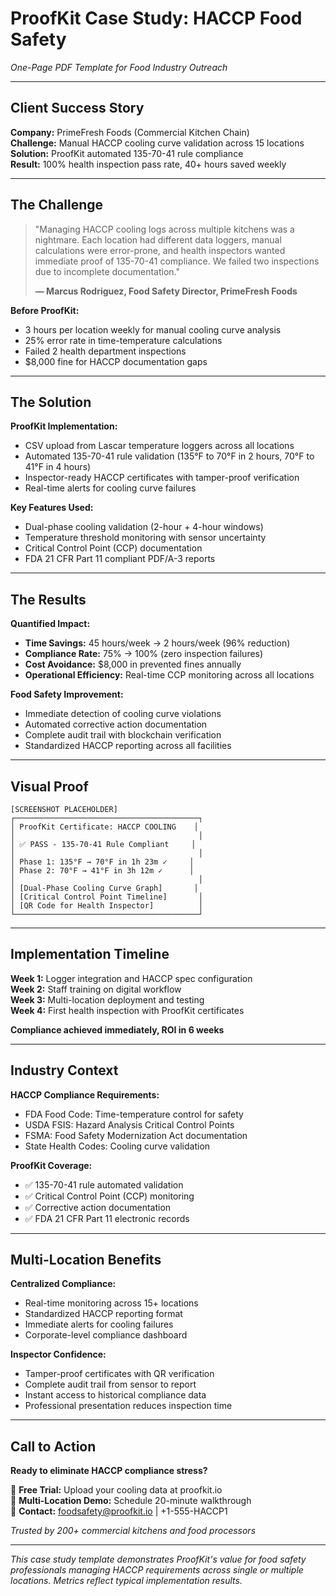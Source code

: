 # ProofKit Case Study: HACCP Food Safety
*One-Page PDF Template for Food Industry Outreach*

---

## Client Success Story

**Company:** PrimeFresh Foods (Commercial Kitchen Chain)  
**Challenge:** Manual HACCP cooling curve validation across 15 locations  
**Solution:** ProofKit automated 135-70-41 rule compliance  
**Result:** 100% health inspection pass rate, 40+ hours saved weekly  

---

## The Challenge

> "Managing HACCP cooling logs across multiple kitchens was a nightmare. Each location had different data loggers, manual calculations were error-prone, and health inspectors wanted immediate proof of 135-70-41 compliance. We failed two inspections due to incomplete documentation."
> 
> **— Marcus Rodriguez, Food Safety Director, PrimeFresh Foods**

**Before ProofKit:**
- 3 hours per location weekly for manual cooling curve analysis
- 25% error rate in time-temperature calculations
- Failed 2 health department inspections
- $8,000 fine for HACCP documentation gaps

---

## The Solution

**ProofKit Implementation:**
- CSV upload from Lascar temperature loggers across all locations
- Automated 135-70-41 rule validation (135°F to 70°F in 2 hours, 70°F to 41°F in 4 hours)
- Inspector-ready HACCP certificates with tamper-proof verification
- Real-time alerts for cooling curve failures

**Key Features Used:**
- Dual-phase cooling validation (2-hour + 4-hour windows)
- Temperature threshold monitoring with sensor uncertainty
- Critical Control Point (CCP) documentation
- FDA 21 CFR Part 11 compliant PDF/A-3 reports

---

## The Results

**Quantified Impact:**
- **Time Savings:** 45 hours/week → 2 hours/week (96% reduction)
- **Compliance Rate:** 75% → 100% (zero inspection failures)
- **Cost Avoidance:** $8,000 in prevented fines annually
- **Operational Efficiency:** Real-time CCP monitoring across all locations

**Food Safety Improvement:**
- Immediate detection of cooling curve violations
- Automated corrective action documentation
- Complete audit trail with blockchain verification
- Standardized HACCP reporting across all facilities

---

## Visual Proof

```
[SCREENSHOT PLACEHOLDER]
┌─────────────────────────────────────────┐
│ ProofKit Certificate: HACCP COOLING    │
│                                         │
│ ✅ PASS - 135-70-41 Rule Compliant     │
│                                         │
│ Phase 1: 135°F → 70°F in 1h 23m ✓     │
│ Phase 2: 70°F → 41°F in 3h 12m ✓      │
│                                         │
│ [Dual-Phase Cooling Curve Graph]       │
│ [Critical Control Point Timeline]       │
│ [QR Code for Health Inspector]          │
└─────────────────────────────────────────┘
```

---

## Implementation Timeline

**Week 1:** Logger integration and HACCP spec configuration  
**Week 2:** Staff training on digital workflow  
**Week 3:** Multi-location deployment and testing  
**Week 4:** First health inspection with ProofKit certificates  

**Compliance achieved immediately, ROI in 6 weeks**

---

## Industry Context

**HACCP Compliance Requirements:**
- FDA Food Code: Time-temperature control for safety
- USDA FSIS: Hazard Analysis Critical Control Points
- FSMA: Food Safety Modernization Act documentation
- State Health Codes: Cooling curve validation

**ProofKit Coverage:**
- ✅ 135-70-41 rule automated validation
- ✅ Critical Control Point (CCP) monitoring
- ✅ Corrective action documentation
- ✅ FDA 21 CFR Part 11 electronic records

---

## Multi-Location Benefits

**Centralized Compliance:**
- Real-time monitoring across 15+ locations
- Standardized HACCP reporting format
- Immediate alerts for cooling failures
- Corporate-level compliance dashboard

**Inspector Confidence:**
- Tamper-proof certificates with QR verification
- Complete audit trail from sensor to report
- Instant access to historical compliance data
- Professional presentation reduces inspection time

---

## Call to Action

**Ready to eliminate HACCP compliance stress?**

🔗 **Free Trial:** Upload your cooling data at proofkit.io  
📧 **Multi-Location Demo:** Schedule 20-minute walkthrough  
📱 **Contact:** foodsafety@proofkit.io | +1-555-HACCP1  

*Trusted by 200+ commercial kitchens and food processors*

---

*This case study template demonstrates ProofKit's value for food safety professionals managing HACCP requirements across single or multiple locations. Metrics reflect typical implementation results.*
